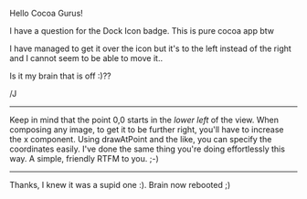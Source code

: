 Hello Cocoa Gurus!

I have a question for the Dock Icon badge. This is pure cocoa app btw

I have managed to get it over the icon but it's to the left instead of the right and I cannot seem to be able to move it..

Is it my brain that is off :)??

/J

----

Keep in mind that the point 0,0 starts in the *lower left* of the view. When composing any image, to get it to be further right, you'll have to increase the x component. Using drawAtPoint and the like, you can specify the coordinates easily. I've done the same thing you're doing effortlessly this way. A simple, friendly RTFM to you. ;-)

----

Thanks, I knew it was a supid one :). Brain now rebooted ;)